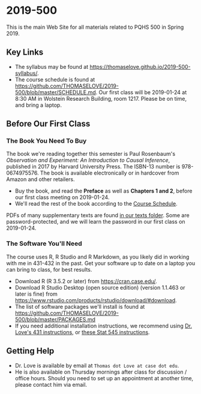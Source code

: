 # 2019-500

This is the main Web Site for all materials related to PQHS 500 in Spring 2019.

## Key Links

- The syllabus may be found at https://thomaselove.github.io/2019-500-syllabus/.
- The course schedule is found at https://github.com/THOMASELOVE/2019-500/blob/master/SCHEDULE.md. Our first class will be 2019-01-24 at 8:30 AM in Wolstein Research Building, room 1217. Please be on time, and bring a laptop.

## Before Our First Class

### The Book You Need To Buy

The book we're reading together this semester is Paul Rosenbaum's *Observation and Experiment: An Introduction to Causal Inference*, published in 2017 by Harvard University Press. The ISBN-13 number is 978-0674975576. The book is available electronically or in hardcover from Amazon and other retailers.

- Buy the book, and read the **Preface** as well as **Chapters 1 and 2**, before our first class meeting on 2019-01-24.
- We'll read the rest of the book according to the [Course Schedule](https://github.com/THOMASELOVE/2019-500/blob/master/SCHEDULE.md).

PDFs of many supplementary texts are found [in our texts folder](https://github.com/THOMASELOVE/2019-500/tree/master/texts). Some are password-protected, and we will learn the password in our first class on 2019-01-24.

### The Software You'll Need

The course uses R, R Studio and R Markdown, as you likely did in working with me in 431-432 in the past. Get your software up to date on a laptop you can bring to class, for best results.

- Download R (R 3.5.2 or later) from https://cran.case.edu/.
- Download R Studio Desktop (open source edition) (version 1.1.463 or later is fine) from https://www.rstudio.com/products/rstudio/download/#download.
- The list of software packages we'll install is found at https://github.com/THOMASELOVE/2019-500/blob/master/PACKAGES.md
- If you need additional installation instructions, we recommend using [Dr. Love's 431 instructions](https://github.com/THOMASELOVE/431-2018/tree/master/software), or [these Stat 545 instructions](https://stat545.com/block000_r-rstudio-install.html).

## Getting Help

- Dr. Love is available by email at `Thomas dot Love at case dot edu`.
- He is also available on Thursday mornings after class for discussion / office hours. Should you need to set up an appointment at another time, please contact him via email.
